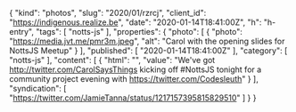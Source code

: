 {
  "kind": "photos",
  "slug": "2020/01/rzrcj",
  "client_id": "https://indigenous.realize.be",
  "date": "2020-01-14T18:41:00Z",
  "h": "h-entry",
  "tags": [
    "notts-js"
  ],
  "properties": {
    "photo": [
      {
        "photo": "https://media.jvt.me/pmr3m.jpeg",
        "alt": "Carol with the opening slides for NottsJS Meetup"
      }
    ],
    "published": [
      "2020-01-14T18:41:00Z"
    ],
    "category": [
      "notts-js"
    ],
    "content": [
      {
        "html": "",
        "value": "We've got http://twitter.com/CarolSaysThings kicking off #NottsJS tonight for a community project evening with https://twitter.com/Codesleuth"
      }
    ],
    "syndication": [
      "https://twitter.com/JamieTanna/status/1217157395815829510"
    ]
  }
}
